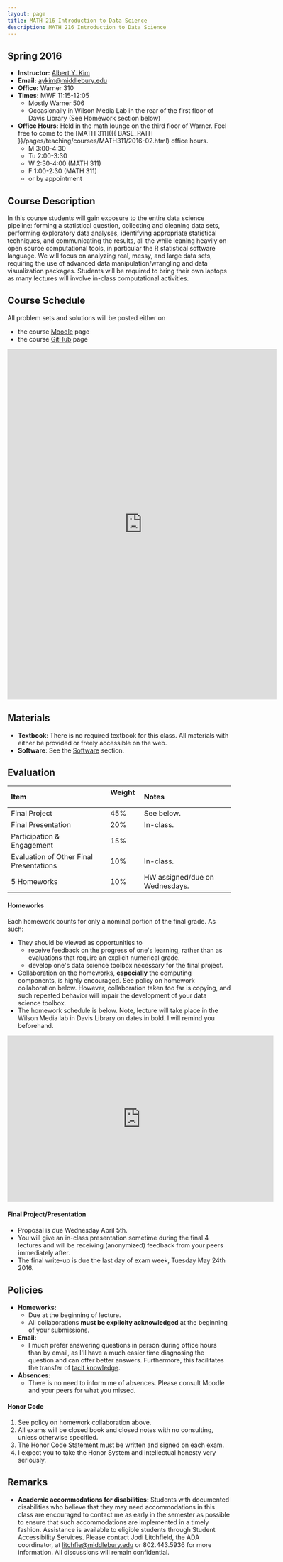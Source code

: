 ```yaml
---
layout: page
title: MATH 216 Introduction to Data Science
description: MATH 216 Introduction to Data Science
---
```


## Spring 2016

* **Instructor:** [Albert Y. Kim](http://community.middlebury.edu/~aykim/)
* **Email:** [aykim@middlebury.edu](aykim@middlebury.edu)
* **Office:** Warner 310
* **Times:** MWF 11:15-12:05
    + Mostly Warner 506
    + Occasionally in Wilson Media Lab in the rear of the first floor of Davis Library (See Homework section below)
* **Office Hours:** Held in the math lounge on the third floor of Warner. Feel free to come to the [MATH 311]({{ BASE_PATH }}/pages/teaching/courses/MATH311/2016-02.html) office hours. 
    + M 3:00-4:30
    + Tu 2:00-3:30
    + W 2:30-4:00 (MATH 311)
    + F 1:00-2:30 (MATH 311)
    + or by appointment





## Course Description

In this course students will gain exposure to the entire data science pipeline: forming a statistical question, collecting and cleaning data sets, performing exploratory data analyses, identifying appropriate statistical techniques, and communicating the results, all the while leaning heavily on open source computational tools, in particular the R statistical software language. We will focus on analyzing real, messy, and large data sets, requiring the use of advanced data manipulation/wrangling and data visualization packages. Students will be required to bring their own laptops as many lectures will involve in-class computational activities.





## Course Schedule

All problem sets and solutions will be posted either on

* the course [Moodle](http://moodle.middlebury.edu/course/view.php?id=2307) page
* the course [GitHub](https://github.com/Middlebury-Data-Science) page

<iframe width='607' height='790' frameborder='0' src='https://docs.google.com/spreadsheets/d/1k6_QX9t_S8DcqXKLOWcpL4AclTI-mYoLIhLJUd1a14Q/pubhtml?gid=0&amp;single=true&amp;widget=true&amp;headers=false'></iframe>





## Materials

* **Textbook**: There is no required textbook for this class. All materials with either be provided or freely accessible on the web.
* **Software**: See the [Software](https://github.com/Middlebury-Data-Science/SetUp/blob/master/README.md#software) section.





## Evaluation

**Item**  | **Weight** &nbsp; | **Notes**
:------------- | :------------- | :-------------
Final Project &nbsp; | 45%  | See below.
Final Presentation &nbsp; | 20% | In-class.
Participation & Engagement &nbsp; | 15%  | 
Evaluation of Other Final Presentations &nbsp; | 10%  | In-class.
5 Homeworks | 10% | HW assigned/due on Wednesdays.


#### Homeworks

Each homework counts for only a nominal portion of the final grade. As such:

* They should be viewed as opportunities to
    + receive feedback on the progress of one's learning, rather than as
    evaluations that require an explicit numerical grade.
    + develop one's data science toolbox necessary for the final project.
* Collaboration on the homeworks, **especially** the computing components, is
highly encouraged. See policy on homework collaboration below. However, 
collaboration taken too far is copying, and such repeated behavior will impair 
the development of your data science toolbox.
* The homework schedule is below. Note, lecture will take place in the Wilson 
Media lab in Davis Library on dates in bold. I will remind you beforehand.

<iframe width='600' height='375' frameborder='0' src='https://docs.google.com/spreadsheets/d/1EVgkh3wgIWZCxzCKAEDie7f8YmKQ9FhYdKVIO4Fwm0E/pubhtml?gid=0&amp;single=true&amp;widget=true&amp;headers=false'></iframe>



#### Final Project/Presentation

* Proposal is due Wednesday April 5th.
* You will give an in-class presentation sometime during the final 4 lectures and will be receiving (anonymized) feedback from your peers immediately after.
* The final write-up is due the last day of exam week, Tuesday May 24th 2016.





## Policies
    
* **Homeworks:**
    + Due at the beginning of lecture.
    + All collaborations **must be explicity acknowledged** at the beginning of your submissions.
* **Email:**
    + I much prefer answering questions in person during office hours than by email, as I'll have a much easier time diagnosing the question and can offer better answers. Furthermore, this facilitates the transfer of [tacit knowledge](https://www.google.com/search?q=define+tacit+knowledge&oq=define+tacit+kno&aqs=chrome.0.0j69i57j0l2.2735j0j7&sourceid=chrome&es_sm=119&ie=UTF-8).
* **Absences:**
    + There is no need to inform me of absences. Please consult Moodle and your peers for what you missed.


#### Honor Code

1. See policy on homework collaboration above.
2. All exams will be closed book and closed notes with no consulting, unless otherwise specified.
3. The Honor Code Statement must be written and signed on each exam.
4. I expect you to take the Honor System and intellectual honesty very seriously.





## Remarks

* **Academic accommodations for disabilities:**  Students with documented disabilities who believe that they may need accommodations in this class are encouraged to contact me as early in the semester as possible to ensure that such accommodations are implemented in a timely fashion. Assistance is available to eligible students through Student Accessibility Services. Please contact Jodi Litchfield, the ADA coordinator, at [litchfie@middlebury.edu](litchfie@middlebury.edu) or 802.443.5936 for more information. All discussions will remain confidential.
